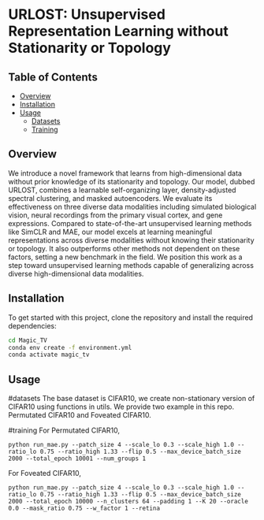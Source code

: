 # URLOST: Unsupervised Representation Learning without Stationarity or Topology

## Table of Contents
- [Overview](#overview)
- [Installation](#installation)
- [Usage](#usage)
  - [Datasets](#datasets)
  - [Training](#training)

## Overview

We introduce a novel framework that learns from high-dimensional data without prior knowledge of its stationarity and topology. Our model, dubbed URLOST, combines a learnable self-organizing layer, density-adjusted spectral clustering, and masked autoencoders. We evaluate its effectiveness on three diverse data modalities including simulated biological vision, neural recordings from the primary visual cortex, and gene expressions. Compared to state-of-the-art unsupervised learning methods like SimCLR and MAE, our model excels at learning meaningful representations across diverse modalities without knowing their stationarity or topology. It also outperforms other methods not dependent on these factors, setting a new benchmark in the field. We position this work as a step toward unsupervised learning methods capable of generalizing across diverse high-dimensional data modalities.

## Installation

To get started with this project, clone the repository and install the required dependencies:

```bash
cd Magic_TV
conda env create -f environment.yml
conda activate magic_tv
```
## Usage

#datasets
The base dataset is CIFAR10, we create non-stationary version of CIFAR10 using functions in utils. We provide two example in this repo. Permutated CIFAR10 and Foveated CIFAR10.

#training
For Permutated CIFAR10, 
```
python run_mae.py --patch_size 4 --scale_lo 0.3 --scale_high 1.0 --ratio_lo 0.75 --ratio_high 1.33 --flip 0.5 --max_device_batch_size 2000 --total_epoch 10001 --num_groups 1
```

For Foveated CIFAR10, 
```
python run_mae.py --patch_size 4 --scale_lo 0.3 --scale_high 1.0 --ratio_lo 0.75 --ratio_high 1.33 --flip 0.5 --max_device_batch_size 2000 --total_epoch 10000 --n_clusters 64 --padding 1 --K 20 --oracle 0.0 --mask_ratio 0.75 --w_factor 1 --retina
```

